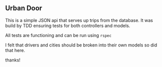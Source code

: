 ## Urban Door

This is a simple JSON api that serves up trips from the database.
It was build by TDD ensuring tests for both controllers and models.

All tests are functioning and can be run using `rspec`

I felt that drivers and cities should be broken into their own models so did that here.

thanks!
